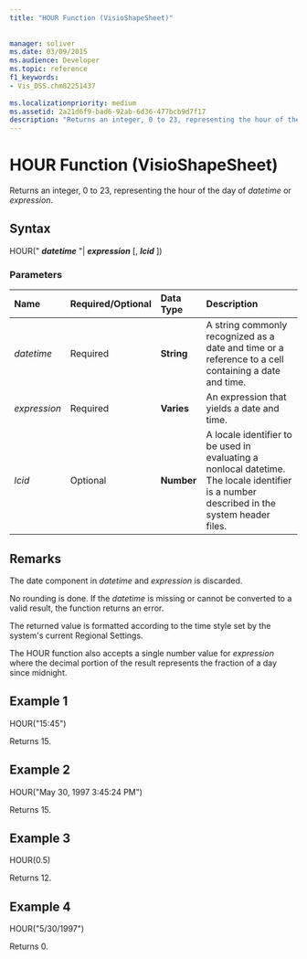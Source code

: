 ```yaml
---
title: "HOUR Function (VisioShapeSheet)"
 
 
manager: soliver
ms.date: 03/09/2015
ms.audience: Developer
ms.topic: reference
f1_keywords:
- Vis_DSS.chm82251437
 
ms.localizationpriority: medium
ms.assetid: 2a21d6f9-bad6-92ab-6d36-477bcb9d7f17
description: "Returns an integer, 0 to 23, representing the hour of the day of datetime or expression."
---
```


# HOUR Function (VisioShapeSheet)

Returns an integer, 0 to 23, representing the hour of the day of _datetime_ or _expression_.
  
## Syntax

HOUR(" **_datetime_** "| **_expression_** [, **_lcid_** ])
  
### Parameters

|**Name**|**Required/Optional**|**Data Type**|**Description**|
|:-----|:-----|:-----|:-----|
| _datetime_ <br/> |Required  <br/> |**String** <br/> | A string commonly recognized as a date and time or a reference to a cell containing a date and time. |
| _expression_ <br/> |Required  <br/> |**Varies** <br/> |An expression that yields a date and time. |
| _lcid_ <br/> |Optional  <br/> |**Number** <br/> | A locale identifier to be used in evaluating a nonlocal datetime. The locale identifier is a number described in the system header files. |

## Remarks

The date component in _datetime_ and _expression_ is discarded.
  
No rounding is done. If the _datetime_ is missing or cannot be converted to a valid result, the function returns an error.
  
The returned value is formatted according to the time style set by the system's current Regional Settings.
  
The HOUR function also accepts a single number value for _expression_ where the decimal portion of the result represents the fraction of a day since midnight.
  
## Example 1

HOUR("15:45")
  
Returns 15.
  
## Example 2

HOUR("May 30, 1997 3:45:24 PM")
  
Returns 15.
  
## Example 3

HOUR(0.5)
  
Returns 12.
  
## Example 4

HOUR("5/30/1997")
  
Returns 0.
  